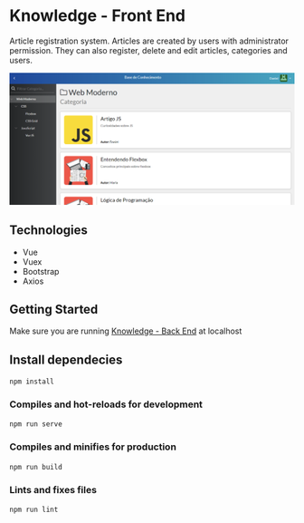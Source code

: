 # Knowledge - Front End

Article registration system. Articles are created by users with administrator permission. They can also register, delete and edit articles, categories and users.<br>

![screenshot](./public/screenshot.PNG)

## Technologies

- Vue
- Vuex
- Bootstrap
- Axios

## Getting Started

Make sure you are running [Knowledge - Back End](https://github.com/afmdaniel/knowledge-backend) at localhost

## Install dependecies
```
npm install
```

### Compiles and hot-reloads for development
```
npm run serve
```

### Compiles and minifies for production
```
npm run build
```

### Lints and fixes files
```
npm run lint
```
